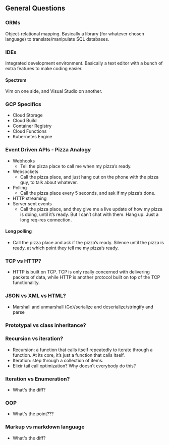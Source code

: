 ## General Questions

### ORMs

Object-relational mapping. Basically a library (for whatever chosen language) to translate/manipulate SQL databases.

### IDEs

Integrated development environment. Basically a text editor with a bunch of extra features to make coding easier.

#### Spectrum

Vim on one side, and Visual Studio on another.

### GCP Specifics

- Cloud Storage
- Cloud Build
- Container Registry
- Cloud Functions
- Kubernetes Engine

### Event Driven APIs - Pizza Analogy

- Webhooks
  - Tell the pizza place to call me when my pizza’s ready.
- Websockets
  - Call the pizza place, and just hang out on the phone with the pizza guy, to talk about whatever.
- Polling
  - Call the pizza place every 5 seconds, and ask if my pizza’s done.
- HTTP streaming
- Server sent events
  - Call the pizza place, and they give me a live update of how my pizza is doing, until it’s ready. But I can’t chat with them. Hang up. Just a long req-res connection.

#### Long polling

- Call the pizza place and ask if the pizza’s ready. Silence until the pizza is ready, at which point they tell me my pizza’s ready.

### TCP vs HTTP?

- HTTP is built on TCP. TCP is only really concerned with delivering packets of data, while HTTP is another protocol built on top of the TCP functionality.

### JSON vs XML vs HTML?

- Marshall and unmarshall (Go)/serialize and deserialize/stringify and parse

### Prototypal vs class inheritance?

### Recursion vs iteration?

- Recursion: a function that calls itself repeatedly to iterate through a function. At its core, it’s just a function that calls itself.
- Iteration: step through a collection of items.
- Elixir tail call optimization? Why doesn’t everybody do this?

### Iteration vs Enumeration?

- What's the diff?

### OOP

- What's the point???

### Markup vs markdown language

- What's the diff?